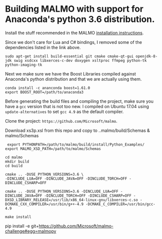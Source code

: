 # Building MALMO with support for Anaconda's python 3.6  distribution.


Install the stuff recommended in the MALMO [installation
instructions](https://github.com/Microsoft/malmo/blob/master/doc/build_linux.md).

Since we don't care for Lua and C# bindings, I removed some of the dependencies
listed in the link above.

```
sudo apt-get install build-essential git cmake cmake-qt-gui openjdk-8-jdk swig xsdcxx libxerces-c-dev doxygen xsltproc ffmpeg python-tk python-imaging-tk
```

Next we make sure we have the Boost Libraries compiled against Anaconda's
python distribution and that we are actually using them.

```
conda install -c ananconda boost=1.61.0
export BOOST_ROOT=/path/to/anaconda3
```

Before generating the build files and compiling the project, make sure you have
a `gcc` version that is not too new. I compiled on Ubuntu 17.04 using
`update-alternatives` to set `gcc 4.9` as the default compiler.

Clone the project: `https://github.com/Microsoft/malmo`.

Download xs3p.xsl from this repo and copy to ..malmo/build/Schemas & malmo/Schemas

```
 export PYTHONPATH=/path/to/malmo/build/install/Python_Examples/
export MALMO_XSD_PATH=/path/to/malmo/Schemas

cd malmo
mkdir build
cd build

cmake .. -DUSE_PYTHON_VERSIONS=3.6 \
-DINCLUDE_LUA=OFF -DINCLUDE_JAVA=OFF -DINCLUDE_TORCH=OFF -DINCLUDE_CSHARP=OFF

cmake .. -DUSE_PYTHON_VERSIONS=3.6 -DINCLUDE_LUA=OFF -DINCLUDE_JAVA=OFF -DINCLUDE_TORCH=OFF -DINCLUDE_CSHARP=OFF -DXSD_LIBRARY_RELEASE=/usr/lib/x86_64-linux-gnu/libxerces-c.so -DCMAKE_CXX_COMPILER=/usr/bin/g++-4.9 -DCMAKE_C_COMPILER=/usr/bin/gcc-4.9

make install
```

pip install -e git+https://github.com/Microsoft/malmo-challenge#egg=malmopy

